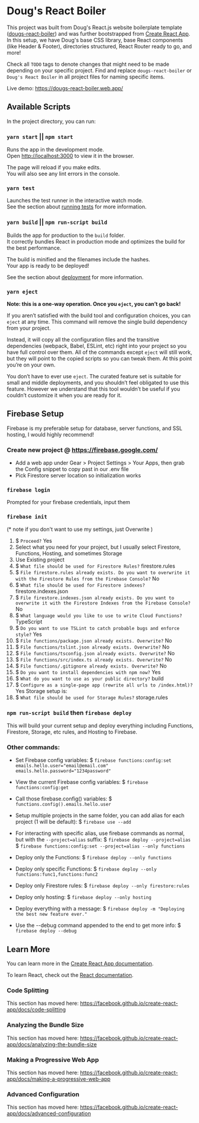# Doug's React Boiler

This project was built from Doug's React.js website boilerplate template ([dougs-react-boiler](https://github.com/douglasrcjames/dougs-react-boiler)) and was further bootstrapped from [Create React App](https://github.com/facebook/create-react-app). In this setup, we have Doug's 
base CSS library, base React components (like Header & Footer), directories structured, React Router ready to go, and more! 

Check all `TODO` tags to denote changes that might need to be made depending on your specific project. Find and replace `dougs-react-boiler` or `Doug's React Boiler` in all project files for naming specific items.

Live demo: https://dougs-react-boiler.web.app/

## Available Scripts

In the project directory, you can run:

### `yarn start` || `npm start`

Runs the app in the development mode.<br />
Open [http://localhost:3000](http://localhost:3000) to view it in the browser.

The page will reload if you make edits.<br />
You will also see any lint errors in the console.

### `yarn test`

Launches the test runner in the interactive watch mode.<br />
See the section about [running tests](https://facebook.github.io/create-react-app/docs/running-tests) for more information.

### `yarn build` || `npm run-script build`

Builds the app for production to the `build` folder.<br />
It correctly bundles React in production mode and optimizes the build for the best performance.

The build is minified and the filenames include the hashes.<br />
Your app is ready to be deployed!

See the section about [deployment](https://facebook.github.io/create-react-app/docs/deployment) for more information.

### `yarn eject`

**Note: this is a one-way operation. Once you `eject`, you can’t go back!**

If you aren’t satisfied with the build tool and configuration choices, you can `eject` at any time. This command will remove the single build dependency from your project.

Instead, it will copy all the configuration files and the transitive dependencies (webpack, Babel, ESLint, etc) right into your project so you have full control over them. All of the commands except `eject` will still work, but they will point to the copied scripts so you can tweak them. At this point you’re on your own.

You don’t have to ever use `eject`. The curated feature set is suitable for small and middle deployments, and you shouldn’t feel obligated to use this feature. However we understand that this tool wouldn’t be useful if you couldn’t customize it when you are ready for it.


## Firebase Setup

Firebase is my preferable setup for database, server functions, and SSL hosting, I would highly recommend!

### Create new project @ https://firebase.google.com/

 - Add a web app under Gear > Project Settings > Your Apps, then grab the Config snippet to copy past in our .env file
 - Pick Firestore server location so initialization works
 
### `firebase login`

Prompted for your firebase credentials, input them

### `firebase init`
  (* note if you don't want to use my settings, just Overwrite )
  1. $ `Proceed?` Yes
  2. Select what you need for your project, but I usually select Firestore, Functions, Hosting, and sometimes Storage
  3. Use Existing project
  4. $ `What file should be used for Firestore Rules?` firestore.rules
  5. $ `File firestore.rules already exists. Do you want to overwrite it with the Firestore Rules from the Firebase Console?` No
  6. $ `What file should be used for Firestore indexes?` firestore.indexes.json
  7. $ `File firestore.indexes.json already exists. Do you want to overwrite it with the Firestore Indexes from the Firebase Console?` No
  8. $ `What language would you like to use to write Cloud Functions?` TypeScript 
  9. $ `Do you want to use TSLint to catch probable bugs and enforce style?` Yes
 10. $ `File functions/package.json already exists. Overwrite?` No
 11. $ `File functions/tslint.json already exists. Overwrite?` No
 12. $ `File functions/tsconfig.json already exists. Overwrite?` No
 13. $ `File functions/src/index.ts already exists. Overwrite?` No
 14. $ `File functions/.gitignore already exists. Overwrite?` No
 15. $ `Do you want to install dependencies with npm now?` Yes
 16. $ `What do you want to use as your public directory?` build
 17. $ `Configure as a single-page app (rewrite all urls to /index.html)?` Yes
 Storage setup is: 
 18.  $ `What file should be used for Storage Rules?` storage.rules

### `npm run-script build` then `firebase deploy`

This will build your current setup and deploy everything including Functions, Firestore, Storage, etc rules, and Hosting to Firebase.

### Other commands: 
- Set Firebase config variables:
$ `firebase functions:config:set emails.hello.user="email@email.com" emails.hello.password="1234password"`

- View the current Firebase config variables:
$ `firebase functions:config:get`

- Call those firebase.config() variables:
 $ `functions.config().emails.hello.user`

- Setup multiple projects in the same folder, you can add alias for each project (1 will be default):
 $ `firebase use --add`

- For interacting with specific alias, use firebase commands as normal, but with the `--project=alias` suffix: 
 $ `firebase deploy --project=alias`
 $ `firebase functions:config:set --project=alias --only functions`

- Deploy only the Functions:
 $ `firebase deploy --only functions`

- Deploy only specific Functions:
 $ `firebase deploy --only functions:func1,functions:func2`

- Deploy only Firestore rules:
 $ `firebase deploy --only firestore:rules`

- Deploy only hosting:
 $ `firebase deploy --only hosting`

- Deploy everything with a message:
 $ `firebase deploy -m "Deploying the best new feature ever."`

- Use the --debug command appended to the end to get more info:
 $ `firebase deploy --debug`

## Learn More

You can learn more in the [Create React App documentation](https://facebook.github.io/create-react-app/docs/getting-started).

To learn React, check out the [React documentation](https://reactjs.org/).

### Code Splitting

This section has moved here: https://facebook.github.io/create-react-app/docs/code-splitting

### Analyzing the Bundle Size

This section has moved here: https://facebook.github.io/create-react-app/docs/analyzing-the-bundle-size

### Making a Progressive Web App

This section has moved here: https://facebook.github.io/create-react-app/docs/making-a-progressive-web-app

### Advanced Configuration

This section has moved here: https://facebook.github.io/create-react-app/docs/advanced-configuration



